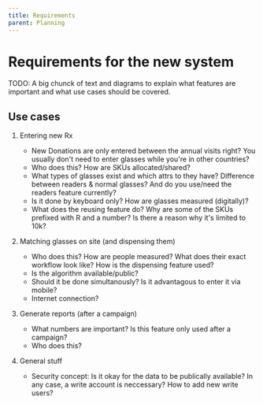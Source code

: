```yaml
---
title: Requirements
parent: Planning
---
```


# Requirements for the new system

TODO: A big chunck of text and diagrams to explain what features are important and what use cases should be covered.

## Use cases

1. Entering new Rx

   - New Donations are only entered between the annual visits right? You usually don't need to enter glasses while you're in other countries?
   - Who does this? How are SKUs allocated/shared?
   - What types of glasses exist and which attrs to they have? Difference between readers & normal glasses? And do you use/need the readers feature currently?
   - Is it done by keyboard only? How are glasses measured (digitally)?
   - What does the reusing feature do? Why are some of the SKUs prefixed with R and a number? Is there a reason why it's limited to 10k?

2. Matching glasses on site (and dispensing them)

   - Who does this? How are people measured? What does their exact workflow look like? How is the dispensing feature used?
   - Is the algorithm available/public?
   - Should it be done simultanously? Is it advantagous to enter it via mobile?
   - Internet connection?

3. Generate reports (after a campaign)

   - What numbers are important? Is this feature only used after a campaign?
   - Who does this?

4. General stuff

   - Security concept: Is it okay for the data to be publically available? In any case, a write account is neccessary? How to add new write users?
